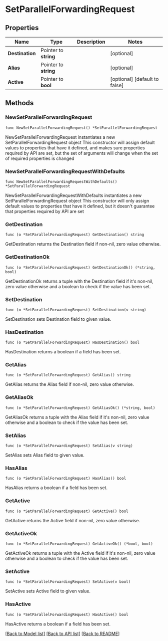 # SetParallelForwardingRequest

## Properties

Name | Type | Description | Notes
------------ | ------------- | ------------- | -------------
**Destination** | Pointer to **string** |  | [optional] 
**Alias** | Pointer to **string** |  | [optional] 
**Active** | Pointer to **bool** |  | [optional] [default to false]

## Methods

### NewSetParallelForwardingRequest

`func NewSetParallelForwardingRequest() *SetParallelForwardingRequest`

NewSetParallelForwardingRequest instantiates a new SetParallelForwardingRequest object
This constructor will assign default values to properties that have it defined,
and makes sure properties required by API are set, but the set of arguments
will change when the set of required properties is changed

### NewSetParallelForwardingRequestWithDefaults

`func NewSetParallelForwardingRequestWithDefaults() *SetParallelForwardingRequest`

NewSetParallelForwardingRequestWithDefaults instantiates a new SetParallelForwardingRequest object
This constructor will only assign default values to properties that have it defined,
but it doesn't guarantee that properties required by API are set

### GetDestination

`func (o *SetParallelForwardingRequest) GetDestination() string`

GetDestination returns the Destination field if non-nil, zero value otherwise.

### GetDestinationOk

`func (o *SetParallelForwardingRequest) GetDestinationOk() (*string, bool)`

GetDestinationOk returns a tuple with the Destination field if it's non-nil, zero value otherwise
and a boolean to check if the value has been set.

### SetDestination

`func (o *SetParallelForwardingRequest) SetDestination(v string)`

SetDestination sets Destination field to given value.

### HasDestination

`func (o *SetParallelForwardingRequest) HasDestination() bool`

HasDestination returns a boolean if a field has been set.

### GetAlias

`func (o *SetParallelForwardingRequest) GetAlias() string`

GetAlias returns the Alias field if non-nil, zero value otherwise.

### GetAliasOk

`func (o *SetParallelForwardingRequest) GetAliasOk() (*string, bool)`

GetAliasOk returns a tuple with the Alias field if it's non-nil, zero value otherwise
and a boolean to check if the value has been set.

### SetAlias

`func (o *SetParallelForwardingRequest) SetAlias(v string)`

SetAlias sets Alias field to given value.

### HasAlias

`func (o *SetParallelForwardingRequest) HasAlias() bool`

HasAlias returns a boolean if a field has been set.

### GetActive

`func (o *SetParallelForwardingRequest) GetActive() bool`

GetActive returns the Active field if non-nil, zero value otherwise.

### GetActiveOk

`func (o *SetParallelForwardingRequest) GetActiveOk() (*bool, bool)`

GetActiveOk returns a tuple with the Active field if it's non-nil, zero value otherwise
and a boolean to check if the value has been set.

### SetActive

`func (o *SetParallelForwardingRequest) SetActive(v bool)`

SetActive sets Active field to given value.

### HasActive

`func (o *SetParallelForwardingRequest) HasActive() bool`

HasActive returns a boolean if a field has been set.


[[Back to Model list]](../README.md#documentation-for-models) [[Back to API list]](../README.md#documentation-for-api-endpoints) [[Back to README]](../README.md)


